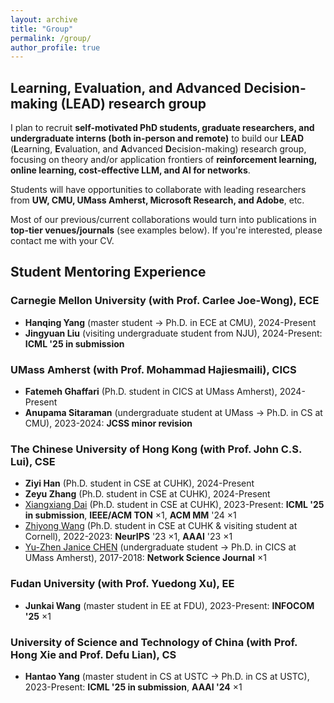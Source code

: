 ```yaml
---
layout: archive
title: "Group"
permalink: /group/
author_profile: true
---
```


## **L**earning, **E**valuation, and **A**dvanced **D**ecision-making (LEAD) research group

I plan to recruit **self-motivated PhD students, graduate researchers, and undergraduate interns (both in-person and remote)** to build our **LEAD** (**L**earning, **E**valuation, and **A**dvanced **D**ecision-making) research group, focusing on theory and/or application frontiers of **reinforcement learning, online learning, cost-effective LLM, and AI for networks**. 

Students will have opportunities to collaborate with leading researchers from **UW, CMU, UMass Amherst, Microsoft Research, and Adobe**, etc. 

Most of our previous/current collaborations would turn into publications in **top-tier venues/journals** (see examples below). If you're interested, please contact me with your CV.

Student Mentoring Experience
------
### Carnegie Mellon University (with Prof. Carlee Joe-Wong), ECE
- **Hanqing Yang** (master student $\rightarrow$ Ph.D. in ECE at CMU), 2024-Present<br>
- **Jingyuan Liu** (visiting undergraduate student from NJU), 2024-Present: **ICML '25 in submission** <br>

### UMass Amherst (with Prof. Mohammad Hajiesmaili), CICS
- **Fatemeh Ghaffari** (Ph.D. student in CICS at UMass Amherst), 2024-Present<br>
- **Anupama Sitaraman** (undergraduate student at UMass $\rightarrow$  Ph.D. in CS at CMU), 2023-2024: **JCSS minor revision**<br>


### The Chinese University of Hong Kong  (with Prof. John C.S. Lui), CSE
- **Ziyi Han** (Ph.D. student in CSE at CUHK), 2024-Present<br>
- **Zeyu Zhang** (Ph.D. student in CSE at CUHK), 2024-Present<br>
- [Xiangxiang Dai](https://xiangxdai.github.io/) (Ph.D. student in CSE at CUHK), 2023-Present: **ICML '25 in submission**, **IEEE/ACM TON** $\times 1$, **ACM MM** '24 $\times 1$<br>
- [Zhiyong Wang](https://zhiyongwangwzy.github.io/) (Ph.D. student in CSE at CUHK \& visiting student at Cornell), 2022-2023:  **NeurIPS** '23 $\times 1$, **AAAI** '23 $\times 1$<br>
- [Yu-Zhen Janice CHEN](https://jjanicechen.com/) (undergraduate student $\rightarrow$ Ph.D. in CICS at UMass Amherst), 2017-2018: **Network Science Journal** $\times 1$<br>

### Fudan University  (with Prof. Yuedong Xu), EE
- **Junkai Wang** (master student in EE at FDU), 2023-Present: **INFOCOM '25** $\times 1$

### University of Science and Technology of China  (with Prof. Hong Xie and Prof. Defu Lian), CS
- **Hantao Yang** (master student in CS at USTC $\rightarrow$ Ph.D. in CS at USTC), 2023-Present: **ICML '25 in submission**, **AAAI '24** $\times 1$
